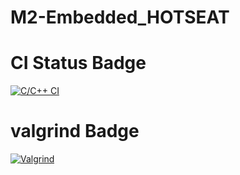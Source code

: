 # M2-Embedded_HOTSEAT


# CI Status Badge
[![C/C++ CI](https://github.com/Beautyshah/M2-Embedded_HOTSEAT/actions/workflows/c-build.yml/badge.svg)](https://github.com/Beautyshah/M2-Embedded_HOTSEAT/actions/workflows/c-build.yml)

# valgrind Badge

[![Valgrind](https://github.com/Beautyshah/M2-Embedded_HOTSEAT/actions/workflows/Valgrind.yml/badge.svg)](https://github.com/Beautyshah/M2-Embedded_HOTSEAT/actions/workflows/Valgrind.yml)
